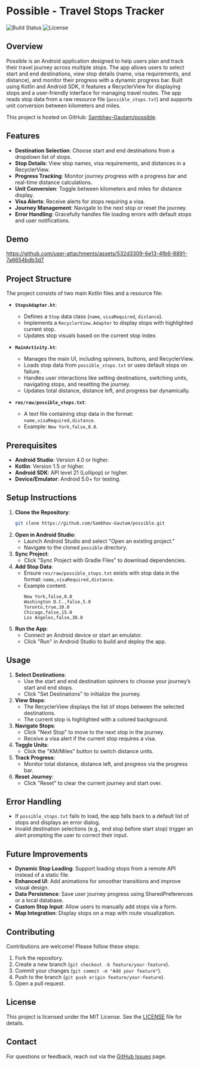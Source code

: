 # Possible - Travel Stops Tracker

![Build Status](https://img.shields.io/badge/build-passing-brightgreen)
![License](https://img.shields.io/badge/license-MIT-blue)

## Overview
Possible is an Android application designed to help users plan and track their travel journey across multiple stops. The app allows users to select start and end destinations, view stop details (name, visa requirements, and distance), and monitor their progress with a dynamic progress bar. Built using Kotlin and Android SDK, it features a RecyclerView for displaying stops and a user-friendly interface for managing travel routes. The app reads stop data from a raw resource file (`possible_stops.txt`) and supports unit conversion between kilometers and miles.

This project is hosted on GitHub: [Sambhav-Gautam/possible](https://github.com/Sambhav-Gautam/possible).

## Features
- **Destination Selection**: Choose start and end destinations from a dropdown list of stops.
- **Stop Details**: View stop names, visa requirements, and distances in a RecyclerView.
- **Progress Tracking**: Monitor journey progress with a progress bar and real-time distance calculations.
- **Unit Conversion**: Toggle between kilometers and miles for distance display.
- **Visa Alerts**: Receive alerts for stops requiring a visa.
- **Journey Management**: Navigate to the next stop or reset the journey.
- **Error Handling**: Gracefully handles file loading errors with default stops and user notifications.

## Demo
https://github.com/user-attachments/assets/532d3309-6e13-4fb6-8891-7a6654bdb3d7


## Project Structure
The project consists of two main Kotlin files and a resource file:

- **`StopsAdapter.kt`**:
  - Defines a `Stop` data class (`name`, `visaRequired`, `distance`).
  - Implements a `RecyclerView.Adapter` to display stops with highlighted current stop.
  - Updates stop visuals based on the current stop index.

- **`MainActivity.kt`**:
  - Manages the main UI, including spinners, buttons, and RecyclerView.
  - Loads stop data from `possible_stops.txt` or uses default stops on failure.
  - Handles user interactions like setting destinations, switching units, navigating stops, and resetting the journey.
  - Updates total distance, distance left, and progress bar dynamically.

- **`res/raw/possible_stops.txt`**:
  - A text file containing stop data in the format: `name,visaRequired,distance`.
  - Example: `New York,false,0.0`.

## Prerequisites
- **Android Studio**: Version 4.0 or higher.
- **Kotlin**: Version 1.5 or higher.
- **Android SDK**: API level 21 (Lollipop) or higher.
- **Device/Emulator**: Android 5.0+ for testing.

## Setup Instructions
1. **Clone the Repository**:
   ```bash
   git clone https://github.com/Sambhav-Gautam/possible.git
   ```
2. **Open in Android Studio**:
   - Launch Android Studio and select "Open an existing project."
   - Navigate to the cloned `possible` directory.
3. **Sync Project**:
   - Click "Sync Project with Gradle Files" to download dependencies.
4. **Add Stop Data**:
   - Ensure `res/raw/possible_stops.txt` exists with stop data in the format: `name,visaRequired,distance`.
   - Example content:
     ```
     New York,false,0.0
     Washington D.C.,false,5.0
     Toronto,true,10.0
     Chicago,false,15.0
     Los Angeles,false,30.0
     ```
5. **Run the App**:
   - Connect an Android device or start an emulator.
   - Click "Run" in Android Studio to build and deploy the app.

## Usage
1. **Select Destinations**:
   - Use the start and end destination spinners to choose your journey’s start and end stops.
   - Click "Set Destinations" to initialize the journey.
2. **View Stops**:
   - The RecyclerView displays the list of stops between the selected destinations.
   - The current stop is highlighted with a colored background.
3. **Navigate Stops**:
   - Click "Next Stop" to move to the next stop in the journey.
   - Receive a visa alert if the current stop requires a visa.
4. **Toggle Units**:
   - Click the "KM/Miles" button to switch distance units.
5. **Track Progress**:
   - Monitor total distance, distance left, and progress via the progress bar.
6. **Reset Journey**:
   - Click "Reset" to clear the current journey and start over.

## Error Handling
- If `possible_stops.txt` fails to load, the app falls back to a default list of stops and displays an error dialog.
- Invalid destination selections (e.g., end stop before start stop) trigger an alert prompting the user to correct their input.

## Future Improvements
- **Dynamic Stop Loading**: Support loading stops from a remote API instead of a static file.
- **Enhanced UI**: Add animations for smoother transitions and improve visual design.
- **Data Persistence**: Save user journey progress using SharedPreferences or a local database.
- **Custom Stop Input**: Allow users to manually add stops via a form.
- **Map Integration**: Display stops on a map with route visualization.

## Contributing
Contributions are welcome! Please follow these steps:
1. Fork the repository.
2. Create a new branch (`git checkout -b feature/your-feature`).
3. Commit your changes (`git commit -m "Add your feature"`).
4. Push to the branch (`git push origin feature/your-feature`).
5. Open a pull request.

## License
This project is licensed under the MIT License. See the [LICENSE](LICENSE) file for details.

## Contact
For questions or feedback, reach out via the [GitHub Issues](https://github.com/Sambhav-Gautam/possible/issues) page.

